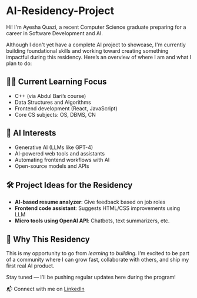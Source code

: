 # AI-Residency-Project

Hi! I'm Ayesha Quazi, a recent Computer Science graduate preparing for a career in Software Development and AI.

Although I don't yet have a complete AI project to showcase, I'm currently building foundational skills and working toward creating something impactful during this residency. Here’s an overview of where I am and what I plan to do:

## 👩‍💻 Current Learning Focus
- C++ (via Abdul Bari’s course)
- Data Structures and Algorithms
- Frontend development (React, JavaScript)
- Core CS subjects: OS, DBMS, CN

## 🤖 AI Interests
- Generative AI (LLMs like GPT-4)
- AI-powered web tools and assistants
- Automating frontend workflows with AI
- Open-source models and APIs

## 🛠️ Project Ideas for the Residency
- **AI-based resume analyzer**: Give feedback based on job roles
- **Frontend code assistant**: Suggests HTML/CSS improvements using LLM
- **Micro tools using OpenAI API**: Chatbots, text summarizers, etc.

## 🧠 Why This Residency
This is my opportunity to go from *learning* to *building*. I’m excited to be part of a community where I can grow fast, collaborate with others, and ship my first real AI product.

Stay tuned — I’ll be pushing regular updates here during the program!


📬 Connect with me on [LinkedIn](https://www.linkedin.com/in/ayeshaquazi/)
